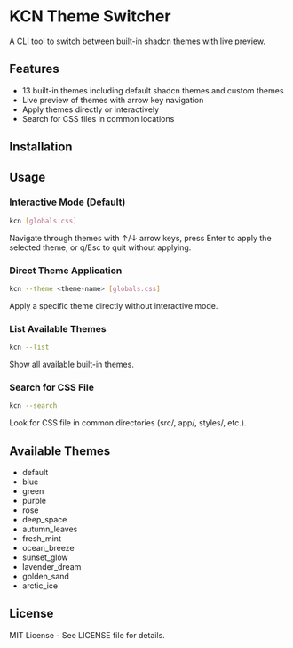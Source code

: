 # KCN Theme Switcher

A CLI tool to switch between built-in shadcn themes with live preview.

## Features

- 13 built-in themes including default shadcn themes and custom themes
- Live preview of themes with arrow key navigation
- Apply themes directly or interactively
- Search for CSS files in common locations

## Installation


## Usage

### Interactive Mode (Default)

```bash
kcn [globals.css]
```

Navigate through themes with ↑/↓ arrow keys, press Enter to apply the selected theme, or q/Esc to quit without applying.

### Direct Theme Application

```bash
kcn --theme <theme-name> [globals.css]
```

Apply a specific theme directly without interactive mode.

### List Available Themes

```bash
kcn --list
```

Show all available built-in themes.

### Search for CSS File

```bash
kcn --search
```

Look for CSS file in common directories (src/, app/, styles/, etc.).

## Available Themes

- default
- blue
- green
- purple
- rose
- deep_space
- autumn_leaves
- fresh_mint
- ocean_breeze
- sunset_glow
- lavender_dream
- golden_sand
- arctic_ice

## License

MIT License - See LICENSE file for details.